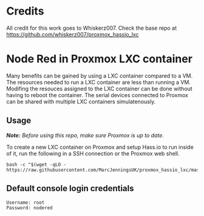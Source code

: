 # Credits

All credit for this work goes to Whiskerz007.  Check the base repo at https://github.com/whiskerz007/proxmox_hassio_lxc

# Node Red in Proxmox LXC container

Many benefits can be gained by using a LXC container compared to a VM. The resources needed to run a LXC container are less than running a VM. Modifing the resouces assigned to the LXC container can be done without having to reboot the container. The serial devices connected to Proxmox can be shared with multiple LXC containers simulatenously.

## Usage

***Note:*** _Before using this repo, make sure Proxmox is up to date._

To create a new LXC container on Proxmox and setup Hass.io to run inside of it, run the following in a SSH connection or the Proxmox web shell.

```
bash -c "$(wget -qLO - https://raw.githubusercontent.com/MarcJenningsUK/proxmox_hassio_lxc/master/Node%20Red%20Setup/create_container.sh)"
```

## Default console login credentials

```
Username: root
Password: nodered
```
